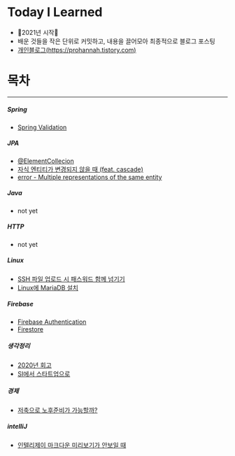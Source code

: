 # Today I Learned

- 🤩2021년 시작🤩
- 배운 것들을 작은 단위로 커밋하고, 내용을 끌어모아 최종적으로 블로그 포스팅
- [개인블로그(https://prohannah.tistory.com)](https://prohannah.tistory.com)

# 목차
---
##### Spring
- [Spring Validation](spring/validation/validation.md)


##### JPA
- [@ElementCollecion](jpa/ElementCollection/ElementCollection-annotaion.md)
- [자식 엔티티가 변경되지 않을 때 (feat. cascade)](jpa/자식엔티티가-변경되지-않을때-casecade/자식엔티티가-변경되지-않을때-cascade.md) 
- [error - Multiple representations of the same entity](jpa/error/multiple-representations-of-the-same-entity/multiple-representations-of-the-same-entity.md)
##### Java
- not yet

##### HTTP
- not yet

##### Linux
- [SSH 파일 업로드 시 패스워드 함께 넘기기](linux/SSH-파일업로드-패스워드/SSH-파일업로드-패스워드.md)
- [Linux에 MariaDB 설치](linux/install-mariaDB/install-mariaDB.md)

##### Firebase
- [Firebase Authentication](firebase/auth/firebase-auth.md)
- [Firestore](firebase/cloud-firestore/cloud-firestore.md)

##### 생각정리
- [2020년 회고](생각정리/2020년-회고/2020년-회고.md)
- [SI에서 스타트업으로](https://prohannah.tistory.com/130)

##### 경제
- [저축으로 노후준비가 가능할까?](경제/저축으로-노후준비가-가능할까/저축으로-노후준비가-가능할까.md)

##### intelliJ
- [인텔리제이 마크다운 미리보기가 안보일 때](/intellij/intelij-markdown-preview가-안보일때/intelij-markdown-preview가-안보일때.md)
